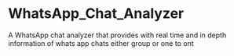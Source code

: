 # WhatsApp_Chat_Analyzer
A WhatsApp chat analyzer that provides with real time and in depth information of whats app chats either group or one to ont
